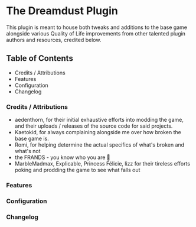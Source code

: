 # The Dreamdust Plugin
This plugin is meant to house both tweaks and additions to the base game alongside various Quality of Life improvements from other talented plugin authors and resources, credited below.

## Table of Contents
- Credits / Attributions
- Features
- Configuration
- Changelog

### Credits / Attributions
- aedenthorn, for their initial exhaustive efforts into modding the game, and their uploads / releases of the source code for said projects.
- Kaetokid, for always complaining alongside me over how broken the base game is.
- Romi, for helping determine the actual specifics of what's broken and what's not
- the FRANDS - you know who you are 💖
- MarbleMadmax, Explicable, Princess Félicie, lizz for their tireless efforts poking and prodding the game to see what falls out

### Features

### Configuration

### Changelog
